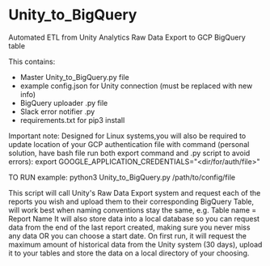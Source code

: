# Unity_to_BigQuery
Automated ETL from Unity Analytics Raw Data Export to GCP BigQuery table

This contains:
- Master Unity_to_BigQuery.py file
- example config.json for Unity connection (must be replaced with new info)
- BigQuery uploader .py file
- Slack error notifier .py
- requirements.txt for pip3 install

Important note: Designed for Linux systems,you will also be required to update location of your GCP authentication file with command (personal solution, have bash file run both export command and .py script to avoid errors): 
export GOOGLE_APPLICATION_CREDENTIALS="<dir/for/auth/file>"

TO RUN example:
python3 Unity_to_BigQuery.py /path/to/config/file

This script will call Unity's Raw Data Export system and request each of the reports you wish and upload them to their corresponding BigQuery Table, will work best when naming conventions stay the same, e.g. Table name = Report Name
It will also store data into a local database so you can request data from the end of the last report created, making sure you never miss any data OR you can choose a start date.
On first run, it will request the maximum amount of historical data from the Unity system (30 days), upload it to your tables and store the data on a local directory of your choosing.
